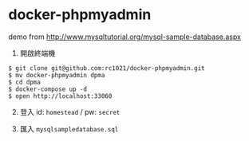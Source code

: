# docker-phpmyadmin

demo from http://www.mysqltutorial.org/mysql-sample-database.aspx

1. 開啟終端機
```
$ git clone git@github.com:rc1021/docker-phpmyadmin.git
$ mv docker-phpmyadmin dpma
$ cd dpma
$ docker-compose up -d
$ open http://localhost:33060
```

2. 登入 id: `homestead` / pw: `secret`

3. 匯入 `mysqlsampledatabase.sql`
